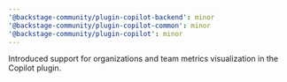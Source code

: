 ```yaml
---
'@backstage-community/plugin-copilot-backend': minor
'@backstage-community/plugin-copilot-common': minor
'@backstage-community/plugin-copilot': minor
---
```


Introduced support for organizations and team metrics visualization in the Copilot plugin.
